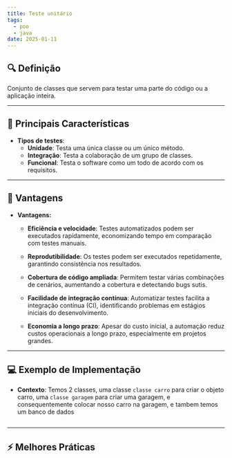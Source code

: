 ```yaml
---
title: Teste unitário
tags:
  - poo
  - java
date: 2025-01-11
---
```


## 🔍 Definição

Conjunto de classes que servem para testar uma parte do código ou a aplicação inteira.

---

## 📝 Principais Características

- **Tipos de testes**:
	- **Unidade**: Testa uma única classe ou um único método.
	- **Integração**: Testa a colaboração de um grupo de classes.
	- **Funcional**: Testa o software como um todo de acordo com os requisitos.

---

## 🧩 Vantagens

- **Vantagens:**
	- **Eficiência e velocidade**:
		Testes automatizados podem ser executados rapidamente, economizando tempo em comparação com testes manuais.
    
	- **Reprodutibilidade**:
		Os testes podem ser executados repetidamente, garantindo consistência nos resultados.
		
	- **Cobertura de código ampliada**:
		Permitem testar várias combinações de cenários, aumentando a cobertura e detectando bugs sutis.
    
	- **Facilidade de integração contínua**:
		Automatizar testes facilita a integração contínua (CI), identificando problemas em estágios iniciais do desenvolvimento.
		
	- **Economia a longo prazo**:
		Apesar do custo inicial, a automação reduz custos operacionais a longo prazo, especialmente em projetos grandes.
---

## 💻 Exemplo de Implementação

- **Contexto**: Temos 2 classes, uma classe ``classe carro`` para criar o objeto carro, uma ``classe garagem`` para criar uma garagem, e consequentemente colocar nosso carro na garagem, e tambem temos um banco de dados

```java

```
---

## ⚡ Melhores Práticas
